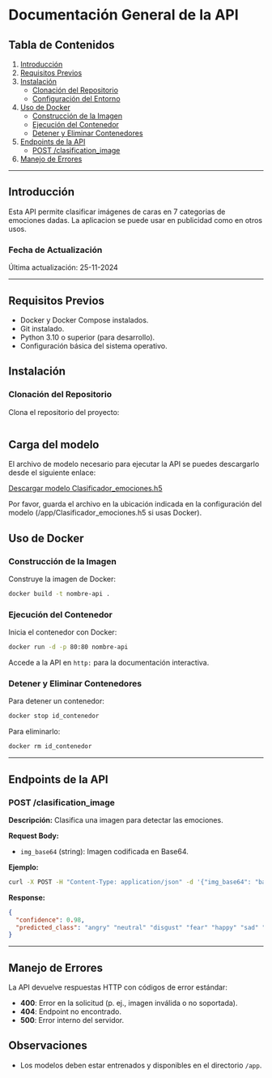 
# Documentación General de la API

## Tabla de Contenidos
1. [Introducción](#introducción)
2. [Requisitos Previos](#requisitos-previos)
3. [Instalación](#instalación)
   - [Clonación del Repositorio](#clonación-del-repositorio)
   - [Configuración del Entorno](#configuración-del-entorno)
4. [Uso de Docker](#uso-de-docker)
   - [Construcción de la Imagen](#construcción-de-la-imagen)
   - [Ejecución del Contenedor](#ejecución-del-contenedor)
   - [Detener y Eliminar Contenedores](#detener-y-eliminar-contenedores)
5. [Endpoints de la API](#endpoints-de-la-api)
   - [POST /clasification_image](#post-clasification_image)
6. [Manejo de Errores](#manejo-de-errores)

---

## Introducción
Esta API permite clasificar imágenes de caras en 7 categorias de emociones dadas. 
La aplicacion se puede usar en publicidad como en otros usos.

### Fecha de Actualización
Última actualización: 25-11-2024

---

## Requisitos Previos
- Docker y Docker Compose instalados.
- Git instalado.
- Python 3.10 o superior (para desarrollo).
- Configuración básica del sistema operativo.

## Instalación

### Clonación del Repositorio
Clona el repositorio del proyecto:
```bash

```
## Carga del modelo

El archivo de modelo necesario para ejecutar la API se puedes descargarlo desde el siguiente enlace:
 
[Descargar modelo Clasificador_emociones.h5]()

Por favor, guarda el archivo en la ubicación indicada en la configuración del modelo (/app/Clasificador_emociones.h5 si usas Docker).
 
## Uso de Docker

### Construcción de la Imagen
Construye la imagen de Docker:
```bash
docker build -t nombre-api .
```

### Ejecución del Contenedor
Inicia el contenedor con Docker:
```bash
docker run -d -p 80:80 nombre-api
```
Accede a la API en `http:` para la documentación interactiva.

### Detener y Eliminar Contenedores
Para detener un contenedor:
```bash
docker stop id_contenedor
```
Para eliminarlo:
```bash
docker rm id_contenedor
```

---

## Endpoints de la API

### POST /clasification_image
**Descripción:** Clasifica una imagen para detectar las emociones.

**Request Body:**
- `img_base64` (string): Imagen codificada en Base64.

**Ejemplo:**
```bash
curl -X POST -H "Content-Type: application/json" -d '{"img_base64": "base64_string"}' http://localhost:80/clasification_image
```

**Response:**
```json
{
  "confidence": 0.98,
  "predicted_class": "angry" "neutral" "disgust" "fear" "happy" "sad" "surprise", 
}
```

---

## Manejo de Errores
La API devuelve respuestas HTTP con códigos de error estándar:
- **400**: Error en la solicitud (p. ej., imagen inválida o no soportada).
- **404**: Endpoint no encontrado.
- **500**: Error interno del servidor.

## Observaciones

- Los modelos deben estar entrenados y disponibles en el directorio `/app`.

